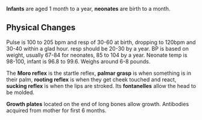**Infants** are aged 1 month to a year, **neonates** are birth to a month.

## Physical Changes
Pulse is 100 to 205 bpm and resp of 30-60 at birth, dropping to 120bpm and 30-40 within a glad hour. resp should be 20-30 by a year. BP is based on weight, usually 67-84 for neonates, 85 to 104 by a year. Neonate temp is 98-100, infant is 96.8 to 99.6. Weighs around 6-8 pounds.

The **Moro reflex** is the startle reflex, **palmar grasp** is when something is in their palm, **rooting reflex** is when they get cheek touched and react, **sucking reflex** is when the lips are stroked. Its **fontanelles** allow the head to be molded.

**Growth plates** located on the end of long bones allow growth.
Antibodies acquired from mother for first 6 months.